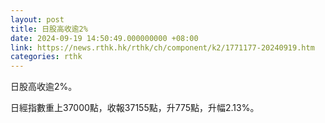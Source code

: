 ```yaml
---
layout: post
title: 日股高收逾2%
date: 2024-09-19 14:50:49.000000000 +08:00
link: https://news.rthk.hk/rthk/ch/component/k2/1771177-20240919.htm
categories: rthk
---
```


日股高收逾2%。

日經指數重上37000點，收報37155點，升775點，升幅2.13%。
